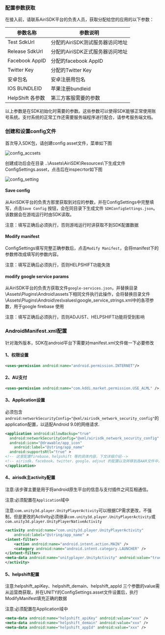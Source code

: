 ### 配置参数获取

在接入前，请联系AiriSDK平台的负责人员，获取分配给您的应用的以下参数：

| 参数名称 | 参数说明 |
| ------ | ------ | 
| Test SdkUrl | 分配的AiriSDK测试服务器访问地址 |
| Release SdkUrl | 分配的AiriSDK正式服务器访问地址 |
| Facebook AppID | 分配的facebook AppID |
| Twitter Key | 分配的Twitter Key |
| 安卓包名 | 安卓注册用包名 |
| IOS BUNDLEID | 苹果注册bundleid |
| HelpShift 各参数 | 第三方客服需要的参数 |

以上参数是在SDK初始化时需要的参数。这些参数可以使得SDK能够正常使用账号系统。支付系统的正常工作还需要服务端程序进行配合，请参考服务端文档。

### 创建和设置config文件

首次导入SDK包，请创建config asset文件，菜单如下图

![config_accsets](https://raw.githubusercontent.com/Yostardev/yostarsdk/master/docs/_media/config_assets.png)

创建成功后会在目录
..\Assets\AiriSDK\Resources\下生成文件ConfigSettings.asset，点击后在inspecrtor如下图

![config_setting](https://raw.githubusercontent.com/Yostardev/yostarsdk/master/docs/_media/config_setting.png)

#### Save config

从AiriSDK平台的负责方那里获取到对应的参数，并在ConfigSettings中完整填写，点击```Save Config``` 按钮，会在同目录下生成文件 ```SDKConfigSettings.json```。该数据会在游戏运行时由SDK读取。

注意：填写正确后必须执行，否则游戏运行时讲获取不到SDK配置数据

#### Modify manifest

ConfigSettings填写完整正确参数后，点击```Modify Manifest```，会将manifest下的参数修改成填写的参数内容。

注意：填写正确后必须执行，否则HELPSHIFT功能失效

#### modify google service params

从AiriSDK平台的负责方获取文件```google-services.json```，并替换目录\Assets\Plugins\Android\assets下相同文件执行此操作，会将替换目录文件\Assets\Plugins\Android\res\values\google_service_strings.xml中的各项参数，用于google firebase 使用

注意：填写正确后必须执行，否则ADJUST、HELPSHIFT功能将受到影响

### AndroidManifest.xml配置

针对海外版本，SDK在android平台下需要对manifest.xml文件做一下必要修改

#### 1、权限设置

```xml
<uses-permission android:name="android.permission.INTERNET"/>
```

#### 2、AU支付

```xml
<uses-permission android:name="com.kddi.market.permission.USE_ALML" />
```
#### 3、Application设置

必须包含```android:networkSecurityConfig="@xml/airisdk_network_security_config"```的application配置，以适配Android 9.0的网络请求.

```xml
<application android:allowBackup="true"
  android:networkSecurityConfig="@xml/airisdk_network_security_config"		
  android:icon="@drawable/app_icon"
	android:label="@string/app_name"
  android:supportsRtl="true" >
<!-- 这里配置firebase、helpshift 等的具体内容，下文详细介绍-->
<!-- airisdk、facebook、twitter、google、adjsut 的配置以及转移到各AAR文件中，		这里不需要再单独配置-->
</application>
```

#### 4、airisdk主activity配置

注意:该步骤主要是用于将android原生平台的信息与支付插件之间互相通信。

注意:必须配置在```Application```域中

注意:```com.unity3d.player.UnityPlayerActivity```可以根据CP需求更改，不强制，但是更改的Activity必须继承```com.unity3d.player.UnityPlayerActivity```或```com.unity3d.player.UnityPlayerNativeActivity```


```xml
<activity android:name="com.unity3d.player.UnityPlayerActivity"
	android:label="@string/app_name" >
<intent-filter>
	<action android:name="android.intent.action.MAIN" />
	<category android:name="android.intent.category.LAUNCHER" />
</intent-filter>
<meta-data android:name="unityplayer.UnityActivity" android:value="true" />
</activity>
```



#### 5、helpshift配置

注意:helpshift_apiKey、helpshift_demain、helpshift_appId 三个参数的value需从运营商获取，并在UNITY的ConfigSettings.asset文件设置后，执行ModifyManifest填充正确的数据

注意:必须配置在Application域中

```xml
<meta-data android:name="helpshift_apiKey" android:value="xxx" />
<meta-data android:name="helpshift_demain" android:value="xxx" />
<meta-data android:name="helpshift_appId" android:value="xxx" />
```
